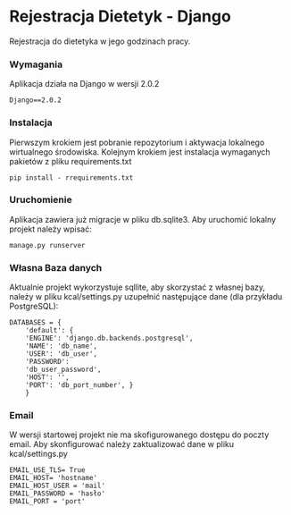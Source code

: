 # Rejestracja Dietetyk - Django

Rejestracja do dietetyka w jego godzinach pracy.

### Wymagania

Aplikacja działa na Django w wersji 2.0.2

```
Django==2.0.2
```

### Instalacja

Pierwszym krokiem jest pobranie repozytorium i aktywacja lokalnego wirtualnego środowiska. Kolejnym krokiem jest
instalacja wymaganych pakietów z pliku requirements.txt

```
pip install - rrequirements.txt
```

### Uruchomienie

Aplikacja zawiera już migracje w pliku db.sqlite3. Aby uruchomić lokalny projekt należy wpisać:

```
manage.py runserver
```

### Własna Baza danych

Aktualnie projekt wykorzystuje sqllite, aby skorzystać z własnej bazy, należy w pliku kcal/settings.py uzupełnić
następujące dane (dla przykładu PostgreSQL):

```
DATABASES = {
    'default': {
    'ENGINE': 'django.db.backends.postgresql',
    'NAME': 'db_name',
    'USER': 'db_user',
    'PASSWORD':
    'db_user_password',
    'HOST': '',
    'PORT': 'db_port_number', }
    }
```

### Email

W wersji startowej projekt nie ma skofigurowanego dostępu do poczty email. Aby skonfigurować należy zaktualizować dane
w pliku kcal/settings.py

```
EMAIL_USE_TLS= True
EMAIL_HOST= 'hostname'
EMAIL_HOST_USER = 'mail'
EMAIL_PASSWORD = 'hasło'
EMAIL_PORT = 'port'
```



